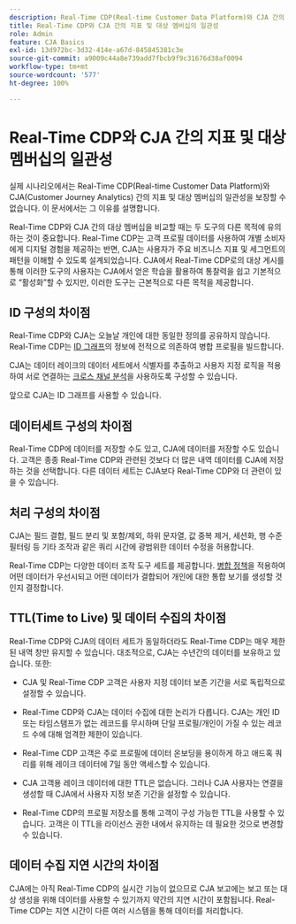 ```yaml
---
description: Real-Time CDP(Real-time Customer Data Platform)와 CJA 간의 지표 및 대상 멤버십의 일관성에 영향을 미치는 요인을 설명합니다.
title: Real-Time CDP와 CJA 간의 지표 및 대상 멤버십의 일관성
role: Admin
feature: CJA Basics
exl-id: 13d972bc-3d32-414e-a67d-845845381c3e
source-git-commit: a9009c44a8e739add7fbcb9f9c31676d38af0094
workflow-type: tm+mt
source-wordcount: '577'
ht-degree: 100%

---
```



# Real-Time CDP와 CJA 간의 지표 및 대상 멤버십의 일관성

실제 시나리오에서는 Real-Time CDP(Real-time Customer Data Platform)와 CJA(Customer Journey Analytics) 간의 지표 및 대상 멤버십의 일관성을 보장할 수 없습니다. 이 문서에서는 그 이유를 설명합니다.

Real-Time CDP와 CJA 간의 대상 멤버십을 비교할 때는 두 도구의 다른 목적에 유의하는 것이 중요합니다. Real-Time CDP는 고객 프로필 데이터를 사용하여 개별 소비자에게 디지털 경험을 제공하는 반면, CJA는 사용자가 주요 비즈니스 지표 및 세그먼트의 패턴을 이해할 수 있도록 설계되었습니다. CJA에서 Real-Time CDP로의 대상 게시를 통해 이러한 도구의 사용자는 CJA에서 얻은 학습을 활용하여 통찰력을 쉽고 기본적으로 “활성화”할 수 있지만, 이러한 도구는 근본적으로 다른 목적을 제공합니다.

## ID 구성의 차이점

Real-Time CDP와 CJA는 오늘날 개인에 대한 동일한 정의를 공유하지 않습니다. Real-Time CDP는 [ID 그래프](https://experienceleague.adobe.com/docs/platform-learn/tutorials/identities/understanding-identity-and-identity-graphs.html?lang=ko-kr)의 정보에 전적으로 의존하여 병합 프로필을 빌드합니다.

CJA는 데이터 레이크의 데이터 세트에서 식별자를 추출하고 사용자 지정 로직을 적용하여 서로 연결하는 [크로스 채널 분석](/help/cca/overview.md)을 사용하도록 구성할 수 있습니다.

앞으로 CJA는 ID 그래프를 사용할 수 있습니다.

## 데이터세트 구성의 차이점

Real-Time CDP에 데이터를 저장할 수도 있고, CJA에 데이터를 저장할 수도 있습니다. 고객은 종종 Real-Time CDP와 관련된 것보다 더 많은 내역 데이터를 CJA에 저장하는 것을 선택합니다. 다른 데이터 세트는 CJA보다 Real-Time CDP와 더 관련이 있을 수 있습니다.

## 처리 구성의 차이점

CJA는 필드 결합, 필드 분리 및 포함/제외, 하위 문자열, 값 중복 제거, 세션화, 행 수준 필터링 등 기타 조작과 같은 쿼리 시간에 광범위한 데이터 수정을 허용합니다.

Real-Time CDP는 다양한 데이터 조작 도구 세트를 제공합니다. [병합 정책](https://experienceleague.adobe.com/docs/experience-platform/profile/merge-policies/overview.html?lang=ko-kr)을 적용하여 어떤 데이터가 우선시되고 어떤 데이터가 결합되어 개인에 대한 통합 보기를 생성할 것인지 결정합니다.

## TTL(Time to Live) 및 데이터 수집의 차이점

Real-Time CDP와 CJA의 데이터 세트가 동일하더라도 Real-Time CDP는 매우 제한된 내역 창만 유지할 수 있습니다. 대조적으로, CJA는 수년간의 데이터를 보유하고 있습니다. 또한:

* CJA 및 Real-Time CDP 고객은 사용자 지정 데이터 보존 기간을 서로 독립적으로 설정할 수 있습니다.

* Real-Time CDP와 CJA는 데이터 수집에 대한 논리가 다릅니다. CJA는 개인 ID 또는 타임스탬프가 없는 레코드를 무시하며 단일 프로필/개인이 가질 수 있는 레코드 수에 대해 엄격한 제한이 있습니다.

* Real-Time CDP 고객은 주로 프로필에 데이터 온보딩을 용이하게 하고 애드혹 쿼리를 위해 레이크 데이터에 7일 동안 액세스할 수 있습니다.

* CJA 고객용 레이크 데이터에 대한 TTL은 없습니다. 그러나 CJA 사용자는 연결을 생성할 때 CJA에서 사용자 지정 보존 기간을 설정할 수 있습니다.

* Real-Time CDP의 프로필 저장소를 통해 고객이 구성 가능한 TTL을 사용할 수 있습니다. 고객은 이 TTL을 라이선스 권한 내에서 유지하는 데 필요한 것으로 변경할 수 있습니다.

## 데이터 수집 지연 시간의 차이점

CJA에는 아직 Real-Time CDP의 실시간 기능이 없으므로 CJA 보고에는 보고 또는 대상 생성을 위해 데이터를 사용할 수 있기까지 약간의 지연 시간이 포함됩니다. Real-Time CDP는 지연 시간이 다른 여러 시스템을 통해 데이터를 처리합니다.
